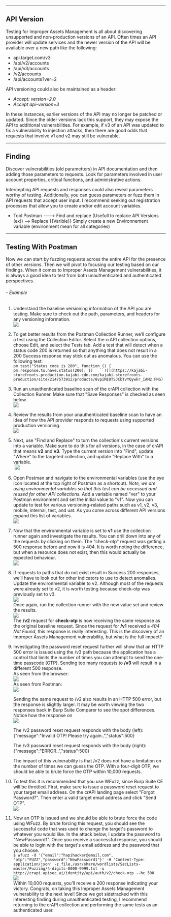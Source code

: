 --- ---

<h2>API Version</h2>

Testing for Improper Assets Management is all about discovering unsupported and non-production versions of an API. Often times an API provider will update services and the newer version of the API will be available over a new path like the following:

-   api.target.com/v3
-   /api/v2/accounts
-   /api/v3/accounts
-   /v2/accounts
-   /api/accounts?ver=2

API versioning could also be maintained as a header:

-   _Accept: version=2.0_
-   _Accept api-version=3_

In these instances, earlier versions of the API may no longer be patched or updated. Since the older versions lack this support, they may expose the API to additional vulnerabilities. For example, if v3 of an API was updated to fix a vulnerability to injection attacks, then there are good odds that requests that involve v1 and v2 may still be vulnerable.

---
<h2>Finding</h2>

Discover vulnerabilities (old parametters) in API documentation and then adding those parameters to requests. Look for parameters involved in user account properties, critical functions, and administrative actions. 

Intercepting API requests and responses could also reveal parameters worthy of testing. Additionally, you can guess parameters or fuzz them in API requests that accept user input. I recommend seeking out registration processes that allow you to create and/or edit account variables.

- Tool
	Postman ---> Find and replace (Usefull to replace API Versions (ex)) --> Replace  {{Varible}}
		Simply create a new Environnement variable (environment mean for all categories)

---

<h2>Testing With Postman</h2>

Now we can start by fuzzing requests across the entire API for the presence of other versions. Then we will pivot to focusing our testing based on our findings. When it comes to Improper Assets Management vulnerabilities, it is always a good idea to test from both unauthenticated and authenticated perspectives.

###### - Example
1.  Understand the baseline versioning information of the API you are testing. Make sure to check out the path, parameters, and headers for any versioning information.  
    ![](https://kajabi-storefronts-production.kajabi-cdn.com/kajabi-storefronts-production/site/2147573912/products/S72WcsuQbeN8lqXzc46C_IAM1.PNG)  
      
    
2.  To get better results from the Postman Collection Runner, we’ll configure a test using the Collection Editor. Select the crAPI collection options, choose Edit, and select the Tests tab. Add a test that will detect when a status code 200 is returned so that anything that does not result in a 200 Success response may stick out as anomalous. You can use the following test:  
    `pm.test("Status code is 200", function () { pm.response.to.have.status(200); })   ``![](https://kajabi-storefronts-production.kajabi-cdn.com/kajabi-storefronts-production/site/2147573912/products/8vpiMIOTSJCbTvYQywkr_IAM2.PNG)`
3.  Run an unauthenticated baseline scan of the crAPI collection with the Collection Runner. Make sure that "Save Responses" is checked as seen below.  
    ![](https://kajabi-storefronts-production.kajabi-cdn.com/kajabi-storefronts-production/site/2147573912/products/jUdhPEQdQymPkG21pimA_IAM6.PNG)
4.  Review the results from your unauthenticated baseline scan to have an idea of how the API provider responds to requests using supported production versioning.  
    ![](https://kajabi-storefronts-production.kajabi-cdn.com/kajabi-storefronts-production/site/2147573912/products/z5SzbIF0RkGh5tcV9b4m_IAM5.PNG)
5.  Next, use "Find and Replace" to turn the collection's current versions into a variable. Make sure to do this for all versions, in the case of crAPI that means **v2** and **v3**. Type the current version into "Find", update "Where" to the targeted collection, and update "Replace With" to a variable.  
     ![](https://kajabi-storefronts-production.kajabi-cdn.com/kajabi-storefronts-production/site/2147573912/products/bGq8FL27ST25xkG7YL3n_IAM3.PNG)
6.  Open Postman and navigate to the environmental variables (use the eye icon located at the top right of Postman as a shortcut). _Note, we are using environmental variables so that this test can be accessed and reused for other API collections._ Add a variable named "ver" to your Postman environment and set the initial value to "v1". Now you can update to test for various versioning-related paths such as v1, v2, v3, mobile, internal, test, and uat. As you come across different API versions expand this list of variables.  
    ![](https://kajabi-storefronts-production.kajabi-cdn.com/kajabi-storefronts-production/site/2147573912/products/RVVSH2FOTtWszQ1LyPze_IAM4.PNG)
7.  Now that the environmental variable is set to **v1** use the collection runner again and investigate the results. You can drill down into any of the requests by clicking on them. The "check-otp" request was getting a 500 response before and now it is 404. It is worth noting the difference, but when a resource does not exist, then this would actually be expected behaviour.  
    ![](https://kajabi-storefronts-production.kajabi-cdn.com/kajabi-storefronts-production/site/2147573912/products/ejK6mnsHT7GbCJqiKBw2_IAM7.PNG)  
      
    
8.  If requests to paths that do not exist result in Success 200 responses, we’ll have to look out for other indicators to use to detect anomalies. Update the environmental variable to v2. Although most of the requests were already set to v2, it is worth testing because check-otp was previously set to v3.  
    ![](https://kajabi-storefronts-production.kajabi-cdn.com/kajabi-storefronts-production/site/2147573912/products/Z8MlwBtQ6FblK9HoA7Mg_IAM8.PNG)  
    Once again, run the collection runner with the new value set and review the results.  
    ![](https://kajabi-storefronts-production.kajabi-cdn.com/kajabi-storefronts-production/site/2147573912/products/DzWdP3b7QK6dDmS6R6nZ_IAM9.PNG)  
    The **/v2** request for **check-otp** is now receiving the same response as the original baseline request. Since the request for **/v1** received a _404 Not Found_, this response is really interesting. This is the discovery of an Improper Assets Management vulnerability, but what is the full impact?
9.  Investigating the password reset request further will show that an HTTP 500 error is issued using the /v3 path because the application has a control that limits the number of times you can attempt to send the one-time passcode (OTP). Sending too many requests to **/v3** will result in a different 500 response.  
    As seen from the browser:  
    ![](https://kajabi-storefronts-production.kajabi-cdn.com/kajabi-storefronts-production/site/2147573912/products/eTYLZDY9R3GlBhLy40BY_IAM10.PNG)  
    As seen from Postman:  
    ![](https://kajabi-storefronts-production.kajabi-cdn.com/kajabi-storefronts-production/site/2147573912/products/MDRNJQk4SyaIByCujc77_IAM11.PNG)  
      
    Sending the same request to /v2 also results in an HTTP 500 error, but the response is slightly larger. It may be worth viewing the two responses back in Burp Suite Comparer to see the spot differences. Notice how the response on   
    ![](https://kajabi-storefronts-production.kajabi-cdn.com/kajabi-storefronts-production/site/2147573912/products/B6dwiXPTKx625GCmMGg8_IAM12.PNG)  
      
    The /v2 password reset request responds with the body (left):  
    {"message":"Invalid OTP! Please try again..","status":500}  
      
    The /v3 password reset request responds with the body (right):  
    {"message":"ERROR..","status":500}  
      
    The impact of this vulnerability is that /v2 does not have a limitation on the number of times we can guess the OTP. With a four-digit OTP, we should be able to brute force the OTP within 10,000 requests.
10.  To test this it is recommended that you use WFuzz, since Burp Suite CE will be throttled. First, make sure to issue a password reset request to your target email address. On the crAPI landing page select "Forgot Password?". Then enter a valid target email address and click "Send OTP".  
    ![](https://kajabi-storefronts-production.kajabi-cdn.com/kajabi-storefronts-production/site/2147573912/products/6Broj7xNSDOqiZfFYtmA_IAM13.PNG)
11.  Now an OTP is issued and we should be able to brute force the code using WFuzz. By brute forcing this request, you should see the successful code that was used to change the target's password to whatever you would like. In the attack below, I update the password to "NewPassword1". Once you receive a successful response, you should be able to login with the target's email address and the password that you choose.   
    `$ wfuzz -d '{"email":"hapihacker@email.com", "otp":"FUZZ","password":"NewPassword1"}' -H 'Content-Type: application/json' -z file,/usr/share/wordlists/SecLists-master/Fuzzing/4-digits-0000-9999.txt -u http://crapi.apisec.ai/identity/api/auth/v2/check-otp --hc 500`  
    ![](https://kajabi-storefronts-production.kajabi-cdn.com/kajabi-storefronts-production/site/2147573912/products/RWgS2x0SRSdu2GfFgouz_IAM14.PNG)  
    Within 10,000 requests, you’ll receive a 200 response indicating your victory. Congrats, on taking this Improper Assets Management vulnerability to the next level! Since we got sidetracked with this interesting finding during unauthenticated testing, I recommend returning to the crAPI collection and performing the same tests as an authenticated user.